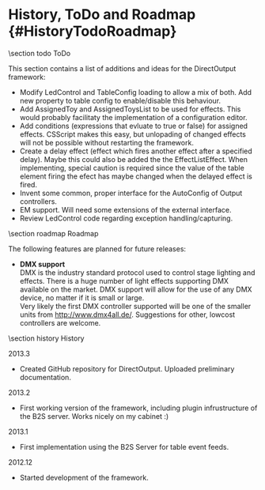 ﻿History, ToDo and Roadmap {#HistoryTodoRoadmap}
====================

\section todo ToDo

This section contains a list of additions and ideas for the DirectOutput framework:


- Modify LedControl and TableConfig loading to allow a mix of both. Add new property to table config to enable/disable this behaviour.
- Add AssignedToy and AssignedToysList to be used for effects. This would probably facilitaty the implementation of a configuration editor.
- Add conditions (expressions that evluate to true or false) for assigned effects. CSScript makes this easy, but unlopading of changed effects will not be possible without restarting the framework.
- Create a delay effect (effect which fires another effect after a specified delay). Maybe this could also be added the the EffectListEffect. When implementing, special caution is required since the value of the table element firing the efect has maybe changed when the delayed effect is fired.
- Invent some common, proper interface for the AutoConfig of Output controllers.
- EM support. Will need some extensions of the external interface.
- Review LedControl code regarding exception handling/capturing.

\section roadmap Roadmap

The following features are planned for future releases:

- <b>DMX support</b><br/>
DMX is the industry standard protocol used to control stage lighting and effects. There is a huge number of light effects supporting DMX available on the market. DMX support will allow for the use of any DMX device, no matter if it is small or large.<br/>
Very likely the first DMX controller supported will be one of the smaller units from http://www.dmx4all.de/. Suggestions for other, lowcost controllers are welcome.


\section history History


2013.3
- Created GitHub repository for DirectOutput. Uploaded preliminary documentation.

2013.2
- First working version of the framework, including plugin infrustructure of the B2S server. Works nicely on my cabinet :)

2013.1
- First implementation using the B2S Server for table event feeds.

2012.12
- Started development of the framework.


